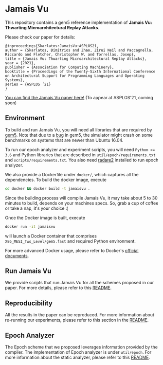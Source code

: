 # Jamais Vu

This repository contains a gem5 reference implementation of **Jamais Vu: Thwarting Microarchitectural Replay Attacks**. 

Please check our paper for details:

```
@inproceedings{Skarlatos:JamaisVu:ASPLOS21,
author = {Skarlatos, Dimitrios and Zhao, Zirui Neil and Paccagnella, Riccardo and Fletcher, Christopher W. and Torrellas, Josep},
title = {Jamais Vu: Thwarting Microarchitectural Replay Attacks},
year = {2021},
publisher = {Association for Computing Machinery},
booktitle = {Proceedings of the Twenty-Sixth International Conference on Architectural Support for Programming Languages and Operating Systems},
series = {ASPLOS ’21}
}
```

[You can find the Jamais Vu paper here!](http://www.cs.cmu.edu/~dskarlat/#pubs) (To appear at ASPLOS'21, coming soon)


## Environment
To build and run Jamais Vu, you will need all libraries that are required by
[gem5](https://www.gem5.org/documentation/learning_gem5/part1/building/).
Note that due to a [bug](https://gem5.atlassian.net/browse/GEM5-631) in gem5,
the simulator might crash on some benchmarks on systems that are newer than Ubuntu 16.04.

To run our epoch analyzer and experiment scripts, you will need
`Python >= 3.6` and Python libraries that are described in
`util/epoch/requirements.txt` and `scripts/requirements.txt`.
You also need [radare2](https://github.com/radareorg/radare2) installed to
run epoch analyzer.

We also provide a Dockerfile under `docker/`, which captures all the dependencies.
To build the docker image, execute
```bash
cd docker && docker build -t jamaisvu .
```
Since the building process will compile Jamais Vu, it may take about 5 to
30 minutes to build, depends on your machines specs. So, grab a cup of coffee or
take a nap, it's your choice :)

Once the Docker image is built, execute
```bash
docker run -it jamaisvu
```
will launch a Docker container that comprises `X86_MESI_Two_Level/gem5.fast`
and required Python environment.

For more advanced Docker usage, please refer to Docker's
[official documents](https://docs.docker.com/engine/reference/commandline/docker/).

## Run Jamais Vu
We provide scripts that run Jamais Vu for all the schemes proposed in our paper.
For more details, please refer to this [README](scripts/README.md).

## Reproducibility
All the results in the paper can be reproduced. For more information about
re-running our experiments, please refer to this section in the [README](scripts/README.md#Reproducibility).

## Epoch Analyzer
The Epoch scheme that we proposed leverages information provided by the compiler.
The implementation of Epoch analyzer is under `util/epoch`. For more information
about the static analyzer, please refer to this [README](util/epoch/README.md).

